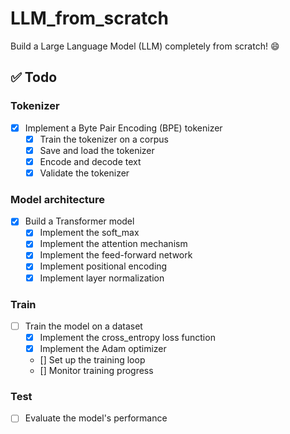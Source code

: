# LLM_from_scratch

Build a Large Language Model (LLM) completely from scratch! 😄

## ✅ Todo

### Tokenizer
- [x] Implement a Byte Pair Encoding (BPE) tokenizer  
  - [x] Train the tokenizer on a corpus  
  - [x] Save and load the tokenizer  
  - [x] Encode and decode text  
  - [x] Validate the tokenizer  

### Model architecture
- [x] Build a Transformer model  
  - [x] Implement the soft_max
  - [x] Implement the attention mechanism  
  - [x] Implement the feed-forward network  
  - [x] Implement positional encoding  
  - [x] Implement layer normalization  

### Train
- [ ] Train the model on a dataset 
  - [x] Implement the cross_entropy loss function
  - [x] Implement the Adam optimizer
  - [] Set up the training loop
  - [] Monitor training progress

### Test
- [ ] Evaluate the model's performance